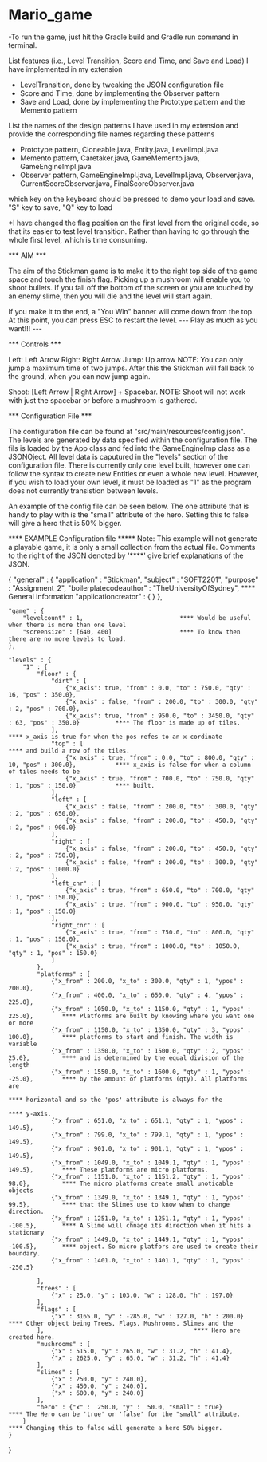 # Mario_game


-To run the game, just hit the Gradle build and Gradle run command in terminal.


List features (i.e., Level Transition, Score and Time, and Save and Load) I have implemented in my extension
- LevelTransition, done by tweaking the JSON configuration file
- Score and Time, done by implementing the Observer pattern
- Save and Load, done by implementing the Prototype pattern and the Memento pattern



List the names of the design patterns I have used in my extension and provide the corresponding file names regarding these patterns
- Prototype pattern, Cloneable.java, Entity.java, LevelImpl.java
- Memento pattern, Caretaker.java, GameMemento.java, GameEngineImpl.java
- Observer pattern, GameEngineImpl.java, LevelImpl.java, Observer.java, CurrentScoreObserver.java, FinalScoreObserver.java




which key on the keyboard should be pressed to demo your load and save.
"S" key to save, "Q" key to load 



*I have changed the flag position on the first level from the original code, so that its easier to test level transition. Rather than having to go through the whole first level, which is time consuming. 







*** AIM ***

The aim of the Stickman game is to make it to the right top side of the game space and touch the finish flag.
Picking up a mushroom will enable you to shoot bullets.
If you fall off the bottom of the screen or you are touched by an enemy slime, then you 
will die and the level will start again.

If you make it to the end, a "You Win" banner will come down from the top. At this
point, you can press ESC to restart the level. --- Play as much as you want!!! ---






*** Controls ***

Left: Left Arrow
Right: Right Arrow
Jump: Up arrow
		NOTE: You can only jump a maximum time of two jumps.
			After this the Stickman will fall back to the 
			ground, when you can now jump again.

Shoot: [Left Arrow | Right Arrow] + Spacebar.
		NOTE: Shoot will not work with just the spacebar or before a mushroom is gathered.





*** Configuration File ***

The configuration file can be found at "src/main/resources/config.json".
The levels are generated by data specified within the configuration file. The fils is loaded by the
App class and fed into the GameEngineImp class as a JSONOject.
All level data is caputured in the "levels" section of the configuration file.
There is currently only one level built, however one can follow the syntax to create new Entities or even
a whole new level.
However, if you wish to load your own level, it must be loaded as "1" as the program does not currently
transistion between levels.

An example of the config file can be seen below.
The one attribute that is handy to play with is the "small" attribute of the hero. Setting this
to false will give a hero that is 50% bigger.


**** EXAMPLE Configuration file *****
Note: This example will not generate a playable game, it is only a small collection from the actual file.
Comments to the right of the JSON denoted by '****' give brief explanations of the JSON.

{
    "general" : {
        "application" : "Stickman",
        "subject" : "SOFT2201",
        "purpose" : "Assignment_2",
        "boilerplatecodeauthor" : "TheUniversityOfSydney",  		**** General information
        "applicationcreator" : {
        }
    },

    "game" : {
        "levelcount" : 1,			                **** Would be useful when there is more than one level
        "screensize" : [640, 400]		            **** To know then there are no more levels to load.
    },

    "levels" : {
        "1" : {
            "floor" : {
                "dirt" : [
                    {"x_axis": true, "from" : 0.0, "to" : 750.0, "qty" : 16, "pos" : 350.0},
                    {"x_axis" : false, "from" : 200.0, "to" : 300.0, "qty" : 2, "pos" : 700.0},
                    {"x_axis": true, "from" : 950.0, "to" : 3450.0, "qty" : 63, "pos" : 350.0}			**** The floor is made up of tiles.
                ],												                                        **** x_axis is true for when the pos refes to an x cordinate
                "top" : [											                                    **** and build a row of the tiles.
                    {"x_axis" : true, "from" : 0.0, "to" : 800.0, "qty" : 10, "pos" : 300.0},			**** x_axis is false for when a column of tiles needs to be
                    {"x_axis" : true, "from" : 700.0, "to" : 750.0, "qty" : 1, "pos" : 150.0}			**** built.
                ],
                "left" : [
                    {"x_axis" : false, "from" : 200.0, "to" : 300.0, "qty" : 2, "pos" : 650.0},
                    {"x_axis" : false, "from" : 200.0, "to" : 450.0, "qty" : 2, "pos" : 900.0}
                ],
                "right" : [
                    {"x_axis" : false, "from" : 200.0, "to" : 450.0, "qty" : 2, "pos" : 750.0},
                    {"x_axis" : false, "from" : 200.0, "to" : 300.0, "qty" : 2, "pos" : 1000.0}
                ],
                "left_cnr" : [
                    {"x_axis" : true, "from" : 650.0, "to" : 700.0, "qty" : 1, "pos" : 150.0},
                    {"x_axis" : true, "from" : 900.0, "to" : 950.0, "qty" : 1, "pos" : 150.0}
                ],
                "right_cnr" : [
                    {"x_axis" : true, "from" : 750.0, "to" : 800.0, "qty" : 1, "pos" : 150.0},
                    {"x_axis" : true, "from" : 1000.0, "to" : 1050.0, "qty" : 1, "pos" : 150.0}
                ]
            },
            "platforms" : [
                {"x_from" : 200.0, "x_to" : 300.0, "qty" : 1, "ypos" : 200.0},
                {"x_from" : 400.0, "x_to" : 650.0, "qty" : 4, "ypos" : 225.0},
                {"x_from" : 1050.0, "x_to" : 1150.0, "qty" : 1, "ypos" : 225.0},		**** Platforms are built by knowing where you want one or more
                {"x_from" : 1150.0, "x_to" : 1350.0, "qty" : 3, "ypos" : 100.0},		**** platforms to start and finish. The width is variable
                {"x_from" : 1350.0, "x_to" : 1500.0, "qty" : 2, "ypos" : 25.0},			**** and is determined by the equal division of the length
                {"x_from" : 1550.0, "x_to" : 1600.0, "qty" : 1, "ypos" : -25.0},		**** by the amount of platforms (qty). All platforms are 
                										                                **** horizontal and so the 'pos' attribute is always for the
												                                        **** y-axis.
                {"x_from" : 651.0, "x_to" : 651.1, "qty" : 1, "ypos" : 149.5},
                {"x_from" : 799.0, "x_to" : 799.1, "qty" : 1, "ypos" : 149.5},
                {"x_from" : 901.0, "x_to" : 901.1, "qty" : 1, "ypos" : 149.5},
                {"x_from" : 1049.0, "x_to" : 1049.1, "qty" : 1, "ypos" : 149.5},		**** These platforms are micro platforms.
                {"x_from" : 1151.0, "x_to" : 1151.2, "qty" : 1, "ypos" : 98.0},			**** The micro platforms create small unoticable objects
                {"x_from" : 1349.0, "x_to" : 1349.1, "qty" : 1, "ypos" : 99.5},			**** that the Slimes use to know when to change direction.
                {"x_from" : 1251.0, "x_to" : 1251.1, "qty" : 1, "ypos" : -100.5},		**** A Slime will chnage its direction when it hits a stationary
                {"x_from" : 1449.0, "x_to" : 1449.1, "qty" : 1, "ypos" : -100.5},		**** object. So micro platfors are used to create their boundary.
                {"x_from" : 1401.0, "x_to" : 1401.1, "qty" : 1, "ypos" : -250.5}
               
            ],
            "trees" : [
                {"x" : 25.0, "y" : 103.0, "w" : 128.0, "h" : 197.0}
            ],
            "flags" : [
                {"x" : 3165.0, "y" : -285.0, "w" : 127.0, "h" : 200.0}				    **** Other object being Trees, Flags, Mushrooms, Slimes and the
            ],											**** Hero are created here.
            "mushrooms" : [
                {"x" : 515.0, "y" : 265.0, "w" : 31.2, "h" : 41.4},
                {"x" : 2625.0, "y" : 65.0, "w" : 31.2, "h" : 41.4}
            ],
            "slimes" : [
                {"x" : 250.0, "y" : 240.0},
                {"x" : 450.0, "y" : 240.0},
                {"x" : 600.0, "y" : 240.0}
            ],
            "hero" : {"x" :  250.0, "y" :  50.0, "small" : true}				        **** The Hero can be 'true' or 'false' for the "small" attribute.
        }											                                    **** Changing this to false will generate a hero 50% bigger.
    }
}


